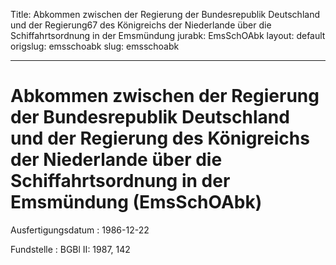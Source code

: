 Title: Abkommen zwischen der Regierung der Bundesrepublik Deutschland und der Regierung67
  des Königreichs der Niederlande über die Schiffahrtsordnung in der Emsmündung
jurabk: EmsSchOAbk
layout: default
origslug: emsschoabk
slug: emsschoabk

---

# Abkommen zwischen der Regierung der Bundesrepublik Deutschland und der Regierung des Königreichs der Niederlande über die Schiffahrtsordnung in der Emsmündung (EmsSchOAbk)

Ausfertigungsdatum
:   1986-12-22

Fundstelle
:   BGBl II: 1987, 142


